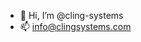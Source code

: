 - 👋 Hi, I’m @cling-systems
- 📫 info@clingsystems.com

<!---
cling-systems/cling-systems is a ✨ special ✨ repository because its `README.md` (this file) appears on your GitHub profile.
You can click the Preview link to take a look at your changes.
--->
